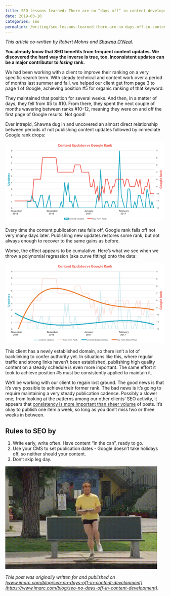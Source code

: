 ```yaml
---
title: SEO lessons learned: There are no “days off” in content development
date: 2019-03-10
categories: seo
permalink: /writing/seo-lessons-learned-there-are-no-days-off-in-content-development
---
```


*This article co-written by Robert Mohns and [Shawna O’Neal](https://www.linkedin.com/in/sloneal/).*

**You already know that SEO benefits from frequent content updates. We discovered the hard way the inverse is true, too. Inconsistent updates can be a major contributor to *losing* rank.**

We had been working with a client to improve their ranking on a very specific search term. With steady technical and content work over a period of months last summer and fall, we helped our client get from page 3 to page 1 of Google, achieving position #5 for organic ranking of that keyword.

They maintained that position for several weeks. And then, in a matter of days, they fell from #5 to #10. From there, they spent the next couple of months wavering between ranks #10–12, meaning they were on and off the first page of Google results. Not good!

Ever intrepid, Shawna dug in and uncovered an almost direct relationship between periods of not publishing content updates followed by immediate Google rank drops:

![Graph of content rank vs publication dates](/images/blog/no-days-off-chart1_raw.png)

Every time the content publication rate falls off, Google rank falls off not very many days later. Publishing new updates restores some rank, but not always enough to recover to the same gains as before.

Worse, the effect appears to be cumulative. Here’s what we see when we throw a polynomial regression (aka curve fitting) onto the data:

![Chart with polynomial regression curve](/images/blog/no-days-off-chart2_regression.png)

This client has a newly established domain, so there isn’t a lot of backlinking to confer authority yet. In situations like this, where regular traffic and strong links haven’t been established, publishing high quality content on a steady schedule is even more important. The same effort it took to achieve position #5 must be consistently applied to maintain it.

We’ll be working with our client to regain lost ground. The good news is that it’s very possible to achieve their former rank. The bad news is it’s going to require maintaining a very steady publication cadence. Possibly a slower one; from looking at the patterns among our other clients’ SEO activity, it appears that [consistency is more important than sheer volume](https://www.imarc.com/blog/holiday-content-slip) of posts. It’s okay to publish one item a week, so long as you don’t miss two or three weeks in between.

## Rules to SEO by

1. Write early, write often. Have content “in the can”, ready to go.
2. Use your CMS to set publication dates - Google doesn’t take holidays off, so neither should your content.
3. Don’t skip leg day.

![Never skips leg day](/images/blog/never-skip-leg-day.gif)

*This post was originally written for and published on [www.imarc.com/blog/seo-no-days-off-in-content-development](https://www.imarc.com/blog/seo-no-days-off-in-content-development).*
